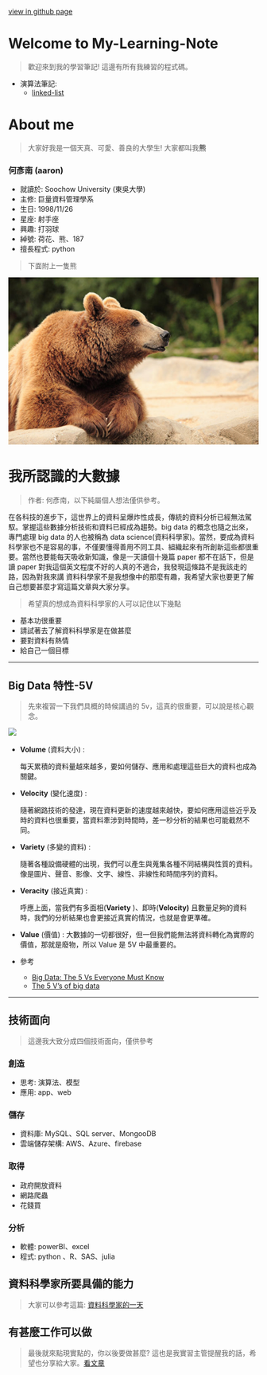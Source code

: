 [view in github page](https://aaron1aaron2.github.io/my-learning-note/)
# Welcome to My-Learning-Note
> 歡迎來到我的學習筆記! 
> 這邊有所有我練習的程式碼。

* 演算法筆記:
  *  [linked-list](https://hackmd.io/@Zq6oiEB9Ty-KvUdV9n7vOw/ryfRSqEPB)

# About me
> 大家好我是一個天真、可愛、善良的大學生! 大家都叫我**熊**

### **何彥南** (aaron)
* 就讀於: Soochow University (東吳大學)
* 主修: 巨量資料管理學系
* 生日: 1998/11/26
* 星座: 射手座
* 興趣: 打羽球
* 綽號: 荷花、熊、187
* 擅長程式: python 

> 下面附上一隻熊

![](image/bear.jpg)

# 我所認識的大數據 
>作者: 何彥南，以下純屬個人想法僅供參考。

在各科技的進步下，這世界上的資料呈爆炸性成長，傳統的資料分析已經無法駕馭。掌握這些數據分析技術和資料已經成為趨勢。big data 的概念也隨之出來，專門處理 big data 的人也被稱為 data science(資料科學家)。當然，要成為資料科學家也不是容易的事，不僅要懂得善用不同工具、組織起來有所創新這些都很重要。當然也要能每天吸收新知識，像是一天讀個十幾篇 paper 都不在話下，但是讀 paper 對我這個英文程度不好的人真的不適合，我發現這條路不是我該走的路，因為對我來講
資料科學家不是我想像中的那麼有趣，我希望大家也要更了解自己想要甚麼才寫這篇文章與大家分享。
> 希望真的想成為資料科學家的人可以記住以下幾點
* 基本功很重要
* 請試著去了解資料科學家是在做甚麼
* 要對資料有熱情
* 給自己一個目標

---

## Big Data 特性-5V
> 先來複習一下我們具概的時候講過的 5v，這真的很重要，可以說是核心觀念。

![](big_data.png)

- **Volume** (資料大小)  :

    每天累積的資料量越來越多，要如何儲存、應用和處理這些巨大的資料也成為關鍵。

- **Velocity** (變化速度) :

    隨著網路技術的發達，現在資料更新的速度越來越快，要如何應用這些近乎及時的資料也很重要，當資料牽涉到時間時，差一秒分析的結果也可能截然不同。

- **Variety** (多變的資料) :

    隨著各種設備硬體的出現，我們可以產生與蒐集各種不同結構與性質的資料。像是圖片、聲音、影像、文字、線性、非線性和時間序列的資料。

- **Veracity** (接近真實) :

    呼應上面，當我們有多面相(**Variety** )、即時(**Velocity)** 且數量足夠的資料時，我們的分析結果也會更接近真實的情況，也就是會更準確。

- **Value** (價值) : 大數據的一切都很好，但一但我們能無法將資料轉化為實際的價值，那就是廢物，所以 Value 是 5V 中最重要的。
- 參考
    - [Big Data: The 5 Vs Everyone Must Know](https://www.linkedin.com/pulse/20140306073407-64875646-big-data-the-5-vs-everyone-must-know)
    - [The 5 V’s of big data](https://www.ibm.com/blogs/watson-health/the-5-vs-of-big-data/)

---

## 技術面向
> 這邊我大致分成四個技術面向，僅供參考
### 創造
- 思考: 演算法、模型
- 應用: app、web

### 儲存

- 資料庫:  MySQL、SQL server、MongooDB
- 雲端儲存架構: AWS、Azure、firebase

### 取得

- 政府開放資料
- 網路爬蟲
- 花錢買

### 分析

- 軟體: powerBI、excel
- 程式: python 、R、SAS、julia

## 資料科學家所要具備的能力
> 大家可以參考這篇: [資料科學家的一天](https://www.simplilearn.com/a-day-in-the-life-of-a-data-scientist-article)

## 有甚麼工作可以做
> 最後就來點現實點的，你以後要做甚麼? 這也是我實習主管提醒我的話，希望也分享給大家。[看文章](https://www.ptt.cc/bbs/Soft_Job/M.1568999938.A.30F.html)
